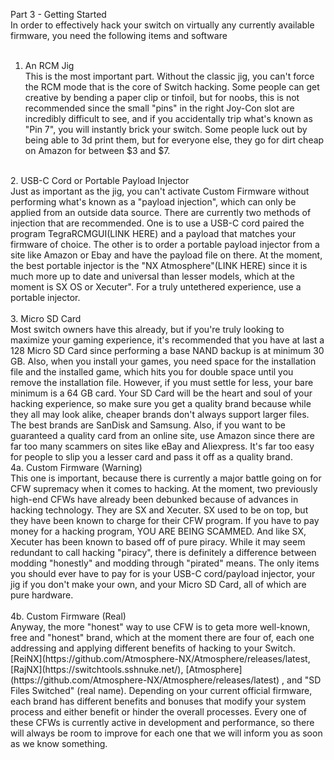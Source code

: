 Part 3 - Getting Started<br/>
In order to effectively hack your switch on virtually any currently available firmware, you need the following items and software<br/>
<br/>
1. An RCM Jig<br/>
This is the most important part. Without the classic jig, you can't force the RCM mode that is the core of Switch hacking. Some people can get creative by bending a paper clip or tinfoil, but for noobs, this is not recommended since the small "pins" in the right Joy-Con slot are incredibly difficult to see, and if you accidentally trip what's known as "Pin 7", you will instantly brick your switch. Some people luck out by being able to 3d print them, but for everyone else, they go for dirt cheap on Amazon for between $3 and $7.<br/>
<br/>
2. USB-C Cord or Portable Payload Injector<br/>
Just as important as the jig, you can't activate Custom Firmware without performing what's known as a "payload injection", which can only be applied from an outside data source. There are currently two methods of injection that are recommended. One is to use a USB-C cord paired the program TegraRCMGUI(LINK HERE) and a payload that matches your firmware of choice. The other is to order a portable payload injector from a site like Amazon or Ebay and have the payload file on there. At the moment, the best portable injector is the "NX Atmosphere"(LINK HERE) since it is much more up to date and universal than lesser models, which at the moment is SX OS or Xecuter". For a truly untethered experience, use a portable injector.<br/>
<br/>
3. Micro SD Card<br/>
Most switch owners have this already, but if you're truly looking to maximize your gaming experience, it's recommended that you have at last a 128 Micro SD Card since performing a base NAND backup is at minimum 30 GB. Also, when you install your games, you need space for the installation file and the installed game, which hits you for double space until you remove the installation file. However, if you must settle for less, your bare minimum is a 64 GB card. Your SD Card will be the heart and soul of your hacking experience, so make sure you get a quality brand because while they all may look alike, cheaper brands don't always support larger files. The best brands are SanDisk and Samsung. Also, if you want to be guaranteed a quality card from an online site, use Amazon since there are far too many scammers on sites like eBay and Aliexpress. It's far too easy for people to slip you a lesser card and pass it off as a quality brand.<br/>
4a. Custom Firmware (Warning)<br/>
This one is important, because there is currently a major battle going on for CFW supremacy when it comes to hacking. At the moment, two previously high-end CFWs have already been debunked because of advances in hacking technology. They are SX and Xecuter. SX used to be on top, but they have been known to charge for their CFW program. If you have to pay money for a hacking program, YOU ARE BEING SCAMMED. And like SX, Xecuter has been known to based off of pure piracy. While it may seem redundant to call hacking "piracy", there is definitely a difference between modding "honestly" and modding through "pirated" means. The only items you should ever have to pay for is your USB-C cord/payload injector, your jig if you don't make your own, and your Micro SD Card, all of which are pure hardware.<br/>
<br/>
4b. Custom Firmware (Real)<br/>
Anyway, the more "honest" way to use CFW is to geta more well-known, free and "honest" brand, which at the moment there are four of, each one addressing and applying different benefits of hacking to your Switch. [ReiNX](https://github.com/Atmosphere-NX/Atmosphere/releases/latest, [RajNX](https://switchtools.sshnuke.net/), [Atmosphere](https://github.com/Atmosphere-NX/Atmosphere/releases/latest)
, and "SD Files Switched" (real name). Depending on your current official firmware, each brand has different benefits and bonuses that modify your system process and either benefit or hinder the overall processes. Every one of these CFWs is currently active in development and performance, so there will always be room to improve for each one that we will inform you as soon as we know something.<br/>
<br/>

